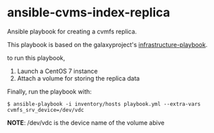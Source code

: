 # ansible-cvms-index-replica
Ansible playbook for creating a cvmfs replica.

This playbook is based on the galaxyproject's
[infrastructure-playbook](https://github.com/galaxyproject/infrastructure-playbook/tree/9ad75c96e7be125768960f0bdd62fb30f569512f/roles/cvmfs).

to run this playbook,

1. Launch a CentOS 7 instance
2. Attach a volume for storing the replica data

Finally, run the playbook with:

    $ ansible-playbook -i inventory/hosts playbook.yml --extra-vars cvmfs_srv_device=/dev/vdc

**NOTE**: /dev/vdc is the device name of the volume abive